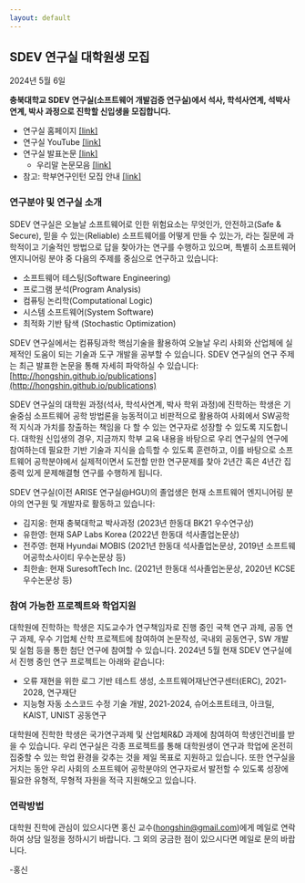 ```yaml
---
layout: default
---
```

## SDEV 연구실 대학원생 모집

2024년 5월 6일

**충북대학교 SDEV 연구실(소프트웨어 개발검증 연구실)에서 석사, 학석사연계, 석박사연계, 박사 과정으로 진학할 신입생을 모집합니다.**

* 연구실 홈페이지 [\[link\]](http://sdevlab.github.io)
* 연구실 YouTube [\[link\]](http://youtube.com/@hongshin)
* 연구실 발표논문 [\[link\]](https://hongshin.github.io/publications/)
   - 우리말 논문모음 [\[link\]](https://drive.google.com/drive/folders/1U9kLfIvlFaR_8bv-N2WCj2FEBaAmoPhn?usp=sharing)
* 참고: 학부연구인턴 모집 안내 [\[link\]](http://sdevlab.github.com/undergrad)

### 연구분야 및 연구실 소개

SDEV 연구실은 오늘날 소프트웨어로 인한 위험요소는 무엇인가, 안전하고(Safe & Secure), 믿을 수 있는(Reliable) 소프트웨어를 어떻게 만들 수 있는가, 
라는 질문에 과학적이고 기술적인 방법으로 답을 찾아가는 연구를 수행하고 있으며, 특별히 소프트웨어 엔지니어링 분야 중 다음의 주제를 중심으로 연구하고 있습니다:

* 소프트웨어 테스팅(Software Engineering)
* 프로그램 분석(Program Analysis)
* 컴퓨팅 논리학(Computational Logic)
* 시스템 소프트웨어(System Software)
* 최적화 기반 탐색 (Stochastic Optimization)

SDEV 연구실에서는 컴퓨팅과학 핵심기술을 활용하여 오늘날 우리 사회와 산업체에 실제적인 도움이 되는 기술과 도구 개발을 공부할 수 있습니다. 
SDEV 연구실의 연구 주제는 최근 발표한 논문을 통해 자세히 파악하실 수 있습니다: [http://hongshin.github.io/publications](http://hongshin.github.io/publications)

SDEV 연구실의 대학원 과정(석사, 학석사연계, 박사 학위 과정)에 진학하는 학생은 기술중심 소프트웨어 공학 방법론을 능동적이고 비판적으로 활용하여 
사회에서 SW공학적 지식과 가치를 창출하는 책임을 다 할 수 있는 연구자로 성장할 수 있도록 지도합니다. 
대학원 신입생의 경우, 지금까지 학부 교육 내용을 바탕으로 우리 연구실의 연구에 참여하는데 필요한 기반 기술과 지식을 습득할 수 있도록
훈련하고, 이를 바탕으로 소프트웨어 공학분야에서 실제적이면서 도전할 만한 
연구문제를 찾아 2년간 혹은 4년간 집중력 있게 문제해결형 연구를 수행하게 됩니다.

SDEV 연구실(이전 ARISE 연구실@HGU)의 졸업생은 현재 소프트웨어 엔지니어링 분야의 연구원 및 개발자로 활동하고 있습니다:
* 김지웅: 현재 충북대학교 박사과정 (2023년 한동대 BK21 우수연구상)
* 유한영: 현재 SAP Labs Korea (2022년 한동대 석사졸업논문상)
* 전주영: 현재 Hyundai MOBIS (2021년 한동대 석사졸업논문상, 2019년 소프트웨어공학소사이티 우수논문상 등)
* 최한솔: 현재 SuresoftTech Inc. (2021년 한동대 석사졸업논문상, 2020년 KCSE 우수논문상 등)

### 참여 가능한 프로젝트와 학업지원

대학원에 진학하는 학생은 지도교수가 연구책임자로 진행 중인 국책 연구 과제, 공동 연구 과제, 우수 기업체 산학 프로젝트에 참여하여 논문작성, 국내외 공동연구, 
SW 개발 및 실험 등을 통한 첨단 연구에 참여할 수 있습니다. 2024년 5월 현재 SDEV 연구실에서 진행 중인 연구 프로젝트는 아래와 같습니다:

* 오류 재현을 위한 로그 기반 테스트 생성, 소프트웨어재난연구센터(ERC), 2021-2028, 연구재단
* 지능형 자동 소스코드 수정 기술 개발, 2021-2024, 슈어소프트테크, 아크릴, KAIST, UNIST 공동연구

대학원에 진학한 학생은 국가연구과제 및 산업체R&D 과제에 참여하여 학생인건비를 받을 수 있습니다.
우리 연구실은 각종 프로젝트를 통해 대학원생이 연구과 학업에 온전히 집중할 수 있는 학업 환경을 갖추는 것을 제일 목표로 지원하고 있습니다.
또한 연구실을 거치는 동안 우리 사회의 소프트웨어 공학분야의 연구자로서 발전할 수 있도록 성장에 필요한 유형적, 무형적 자원을 적극 지원해오고 있습니다.

### 연락방법 ####
대학원 진학에 관심이 있으시다면 홍신 교수(hongshin@gmail.com)에게 메일로 연락하여 상담 일정을 정하시기 바랍니다. 그 외의 궁금한 점이 있으시다면 메일로 문의 바랍니다.

-홍신
